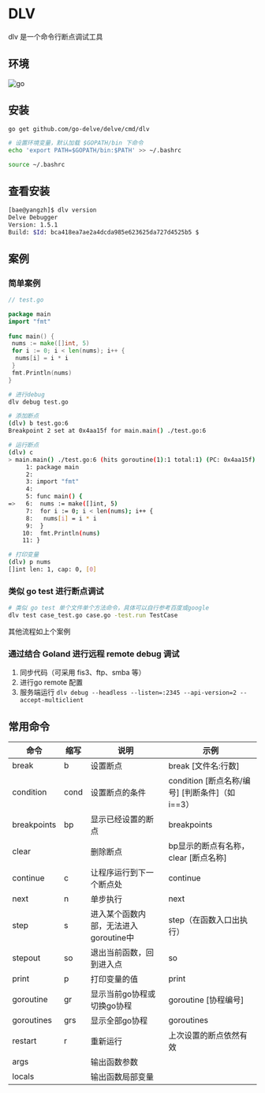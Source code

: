 # DLV

dlv 是一个命令行断点调试工具

## 环境

![go](https://img.shields.io/badge/%3E%3D-go%201.10-blue)

## 安装

~~~bash
go get github.com/go-delve/delve/cmd/dlv

# 设置环境变量，默认加载 $GOPATH/bin 下命令
echo 'export PATH=$GOPATH/bin:$PATH' >> ~/.bashrc

source ~/.bashrc
~~~

## 查看安装

~~~bash
[bae@yangzh]$ dlv version
Delve Debugger
Version: 1.5.1
Build: $Id: bca418ea7ae2a4dcda985e623625da727d4525b5 $
~~~

## 案例

### 简单案例

~~~go
// test.go

package main 
import "fmt"
 
func main() {
 nums := make([]int, 5)
 for i := 0; i < len(nums); i++ {
  nums[i] = i * i
 }
 fmt.Println(nums)
}
~~~

~~~bash
# 进行debug
dlv debug test.go

# 添加断点
(dlv) b test.go:6
Breakpoint 2 set at 0x4aa15f for main.main() ./test.go:6

# 运行断点
(dlv) c
> main.main() ./test.go:6 (hits goroutine(1):1 total:1) (PC: 0x4aa15f)
     1:	package main
     2:
     3:	import "fmt"
     4:
     5:	func main() {
=>   6:	 nums := make([]int, 5)
     7:	 for i := 0; i < len(nums); i++ {
     8:	  nums[i] = i * i
     9:	 }
    10:	 fmt.Println(nums)
    11:	}

# 打印变量
(dlv) p nums
[]int len: 1, cap: 0, [0]
~~~

### 类似 go test 进行断点调试

~~~bash
# 类似 go test 单个文件单个方法命令，具体可以自行参考百度或google
dlv test case_test.go case.go -test.run TestCase
~~~

其他流程如上个案例

### 通过结合 Goland 进行远程 remote debug 调试

1. 同步代码（可采用 fis3、ftp、smba 等）
2. 进行go remote 配置
3. 服务端运行 `dlv debug --headless --listen=:2345 --api-version=2 --accept-multiclient`

## 常用命令

命令 | 缩写 | 说明 | 示例
 --- | --- | --- | ---
break | b | 设置断点 | break [文件名:行数]
condition | cond | 设置断点的条件 | condition [断点名称/编号] [判断条件]（如i==3）
breakpoints | bp | 显示已经设置的断点 | breakpoints
clear | | 删除断点 | bp显示的断点有名称，clear [断点名称]
continue | c | 让程序运行到下一个断点处 | continue
next | n | 单步执行 | next
step | s | 进入某个函数内部，无法进入goroutine中 | step（在函数入口出执行）
stepout | so | 退出当前函数，回到进入点 | so
print | p | 打印变量的值 | print
goroutine | gr | 显示当前go协程或切换go协程 | goroutine [协程编号]
goroutines|grs | 显示全部go协程 | goroutines
restart | r | 重新运行 | 上次设置的断点依然有效
args | | 输出函数参数 |
locals | | 输出函数局部变量 |
